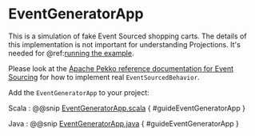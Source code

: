 # EventGeneratorApp

This is a simulation of fake Event Sourced shopping carts. The details of this implementation is not
important for understanding Projections. It's needed for @ref:[running the example](running.md).

Please look at the [Apache Pekko reference documentation for Event Sourcing](https://pekko.apache.org/docs/pekko/current/typed/persistence.html)
for how to implement real `EventSourcedBehavior`.  

Add the `EventGeneratorApp` to your project:

Scala
:  @@snip [EventGeneratorApp.scala](/examples/src/test/scala/docs/guide/EventGeneratorApp.scala) { #guideEventGeneratorApp }

Java
:  @@snip [EventGeneratorApp.java](/examples/src/test/java/jdocs/guide/EventGeneratorApp.java) { #guideEventGeneratorApp }
